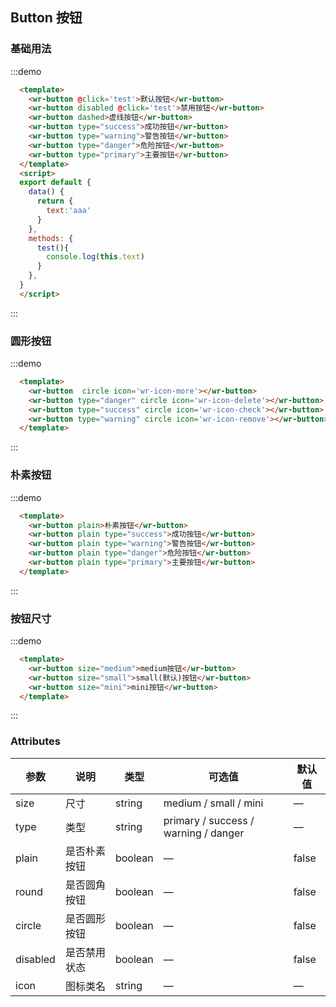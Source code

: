 ## Button 按钮

### 基础用法

:::demo 

```html
  <template>
    <wr-button @click='test'>默认按钮</wr-button>
    <wr-button disabled @click='test'>禁用按钮</wr-button>
    <wr-button dashed>虚线按钮</wr-button>
    <wr-button type="success">成功按钮</wr-button>
    <wr-button type="warning">警告按钮</wr-button>
    <wr-button type="danger">危险按钮</wr-button>
    <wr-button type="primary">主要按钮</wr-button>
  </template>
  <script>
  export default {
    data() {
      return {
        text:'aaa'
      }
    },
    methods: {
      test(){
        console.log(this.text)
      }
    },
  }
  </script>
```
:::

### 圆形按钮
:::demo 
```html
  <template>
    <wr-button  circle icon='wr-icon-more'></wr-button>
    <wr-button type="danger" circle icon='wr-icon-delete'></wr-button>
    <wr-button type="success" circle icon='wr-icon-check'></wr-button>
    <wr-button type="warning" circle icon='wr-icon-remove'></wr-button>
  </template>
```
:::

### 朴素按钮
:::demo 

```html
  <template>
    <wr-button plain>朴素按钮</wr-button>
    <wr-button plain type="success">成功按钮</wr-button>
    <wr-button plain type="warning">警告按钮</wr-button>
    <wr-button plain type="danger">危险按钮</wr-button>
    <wr-button plain type="primary">主要按钮</wr-button>
  </template>
```
:::

### 按钮尺寸
:::demo 

```html
  <template>
    <wr-button size="medium">medium按钮</wr-button>
    <wr-button size="small">small(默认)按钮</wr-button>
    <wr-button size="mini">mini按钮</wr-button>
  </template>
```
:::

### Attributes
| 参数      | 说明    | 类型      | 可选值       | 默认值   |
|---------- |-------- |---------- |-------------  |-------- |
| size     | 尺寸   | string  |   medium / small / mini            |    —     |
| type     | 类型   | string    |   primary / success / warning / danger  |     —    |
| plain     | 是否朴素按钮   | boolean    | — | false   |
| round     | 是否圆角按钮   | boolean    | — | false   |
| circle     | 是否圆形按钮   | boolean    | — | false   |
| disabled  | 是否禁用状态    | boolean   | —   | false   |
| icon  | 图标类名 | string   |  —  |  —  |
